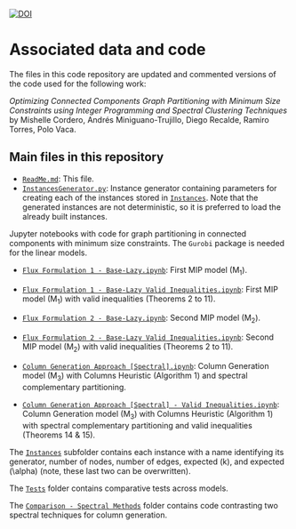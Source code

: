[![DOI](https://zenodo.org/badge/459783859.svg)](https://zenodo.org/badge/latestdoi/459783859)

# Associated data and code

The files in this code repository are updated and commented versions of the code used for the following work:

_Optimizing Connected Components Graph Partitioning with Minimum Size Constraints using Integer Programming and Spectral Clustering Techniques_ by Mishelle Cordero, Andrés Miniguano-Trujillo, Diego Recalde, Ramiro Torres, Polo Vaca.

## Main files in this repository

* [`ReadMe.md`](ReadMe.md): This file.
* [`InstancesGenerator.py`](InstancesGenerator.py): Instance generator containing parameters for creating each of the instances stored in [`Instances`](Instances). Note that the generated instances are not deterministic, so it is preferred to load the already built instances.

Jupyter notebooks with code for graph partitioning in connected components with minimum size constraints. The ```Gurobi``` package is needed for the linear models. 

* [`Flux Formulation 1 - Base-Lazy.ipynb`](Flux%20Formulation%201%20-%20Base-Lazy.ipynb): First MIP model (M<sub>1</sub>).
* [`Flux Formulation 1 - Base-Lazy Valid Inequalities.ipynb`](Flux%20Formulation%201%20-%20Base-Lazy%20Valid%20Inequalities.ipynb): First MIP model (M<sub>1</sub>) with valid inequalities (Theorems 2 to 11).
* [`Flux Formulation 2 - Base-Lazy.ipynb`](Flux%20Formulation%202%20-%20Base-Lazy.ipynb): Second MIP model (M<sub>2</sub>).
* [`Flux Formulation 2 - Base-Lazy Valid Inequalities.ipynb`](Flux%20Formulation%202%20-%20Base-Lazy%20Valid%20Inequalities.ipynb): Second MIP model (M<sub>2</sub>) with valid inequalities (Theorems 2 to 11).
* [`Column Generation Approach [Spectral].ipynb`](Column%20Generation%20Approach%20%5BSpectral%5D.ipynb): Column Generation model (M<sub>3</sub>) with Columns Heuristic (Algorithm 1) and spectral complementary partitioning.

* [`Column Generation Approach [Spectral] - Valid Inequalities.ipynb`](Column%20Generation%20Approach%20%5BSpectral%5D%20-%20Valid%20Inequalities.ipynb): Column Generation model (M<sub>3</sub>) with Columns Heuristic (Algorithm 1) with spectral complementary partitioning and valid inequalities (Theorems 14 & 15).

The [`Instances`](Instances) subfolder contains each instance with a name identifying its generator, number of nodes, number of edges, expected \(k\), and expected \(\alpha\) (note, these last two can be overwritten).

The [`Tests`](Tests) folder contains comparative tests across models.

The [`Comparison - Spectral Methods`](Comparison%20-%20Spectral%20Methods) folder contains code contrasting two spectral techniques for column generation.
